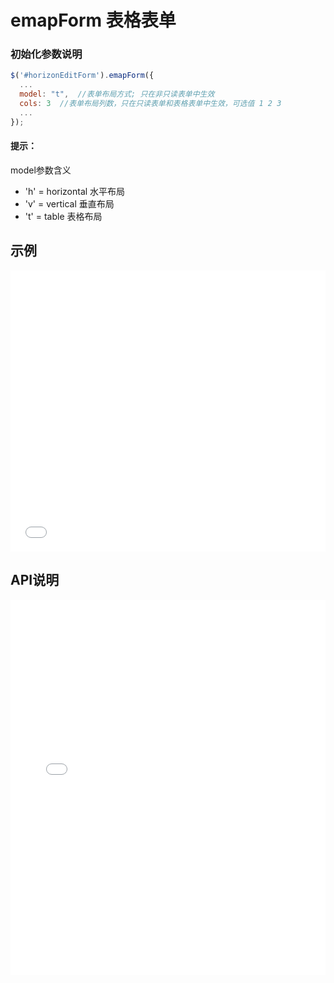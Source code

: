 # emapForm 表格表单

### 初始化参数说明
```js
$('#horizonEditForm').emapForm({
  ...
  model: "t",  //表单布局方式; 只在非只读表单中生效
  cols: 3  //表单布局列数，只在只读表单和表格表单中生效，可选值 1 2 3
  ...
});
```

#### 提示：
model参数含义
* 'h' = horizontal 水平布局
* 'v' = vertical 垂直布局 
* 't' = table 表格布局

## 示例

<iframe width="100%" height="450" src="//jsrun.net/KHpKp/embedded/all/light/" allowfullscreen="allowfullscreen" frameborder="0"></iframe>

## API说明
<iframe width="100%" height="600" src="../emap_apis/v1.1/module-emapForm.html" frameborder="0" id="innerFrame"></iframe>












